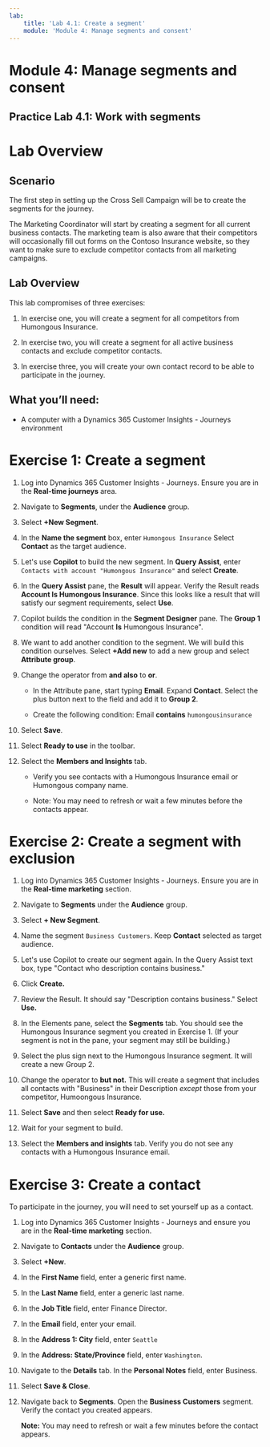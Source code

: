 ```yaml
---
lab:
    title: 'Lab 4.1: Create a segment'
    module: 'Module 4: Manage segments and consent'
---
```


# Module 4: Manage segments and consent

## Practice Lab 4.1: Work with segments

# Lab Overview

## Scenario

The first step in setting up the Cross Sell Campaign will be to create the segments for the journey.

The Marketing Coordinator will start by creating a segment for all current business contacts. The marketing team is also aware that their competitors will occasionally fill out forms on the Contoso Insurance website, so they want to make sure to exclude competitor contacts from all marketing campaigns. 

## Lab Overview

This lab compromises of three exercises:

1. In exercise one, you will create a segment for all competitors from Humongous Insurance. 

2. In exercise two, you will create a segment for all active business contacts and exclude competitor contacts.

3. In exercise three, you will create your own contact record to be able to participate in the journey.


## What you’ll need:

- A computer with a Dynamics 365 Customer Insights - Journeys environment

# Exercise 1: Create a segment

1.  Log into Dynamics 365 Customer Insights - Journeys. Ensure you are in the **Real-time journeys** area.

2.  Navigate to **Segments**, under the **Audience** group. 

3.  Select **+New Segment**.

4.  In the **Name the segment** box, enter `Humongous Insurance` Select **Contact** as the target audience.

7.  Let's use **Copilot** to build the new segment. In **Query Assist**, enter `Contacts with account "Humongous Insurance"` and select **Create**.

8.  In the **Query Assist** pane, the **Result** will appear. Verify the Result reads **Account  Is  Humongous Insurance**. Since this looks like a result that will satisfy our segment requirements, select **Use**.

9.  Copilot builds the condition in the **Segment Designer** pane. The **Group 1** condition will read "Account **Is** Humongous Insurance".

10. We want to add another condition to the segment. We will build this condition ourselves. Select **+Add new** to add a new group and select **Attribute group**.

11. Change the operator from **and also** to **or**. 

    - In the Attribute pane, start typing **Email**. Expand **Contact**. Select the plus button next to the field and add it to **Group 2**.

    - Create the following condition: Email **contains** `humongousinsurance`

12. Select **Save**.

13. Select **Ready to use** in the toolbar.

14. Select the **Members and Insights** tab. 

	- Verify you see contacts with a Humongous Insurance email or Humongous company name. 

	- Note: You may need to refresh or wait a few minutes before the contacts appear. 


# Exercise 2: Create a segment with exclusion

1.  Log into Dynamics 365 Customer Insights - Journeys. Ensure you are in the **Real-time marketing** section.

2.  Navigate to **Segments** under the **Audience** group. 

3.  Select **+ New Segment**.

4.  Name the segment `Business Customers`. Keep **Contact** selected as target audience.

6.  Let's use Copilot to create our segment again. In the Query Assist text box, type "Contact who description contains business."

7.  Click **Create.**

8.  Review the Result. It should say "Description contains business." Select **Use.**

9.  In the Elements pane, select the **Segments** tab. You should see the Humongous Insurance segment you created in Exercise 1. (If your segment is not in the pane, your segment may still be building.)

10.  Select the plus sign next to the Humongous Insurance segment. It will create a new Group 2.

11. Change the operator to **but not.** This will create a segment that includes all contacts with "Business" in their Description *except* those from your competitor, Humoongous Insurance.

12. Select **Save** and then select **Ready for use.**

12. Wait for your segment to build.

13. Select the **Members and insights** tab. Verify you do not see any contacts with a Humongous Insurance email. 


# Exercise 3: Create a contact

To participate in the journey, you will need to set yourself up as a contact. 

1.  Log into Dynamics 365 Customer Insights - Journeys and ensure you are in the **Real-time marketing** section.

2.  Navigate to **Contacts** under the **Audience** group. 

3.  Select **+New**.

4.  In the **First Name** field, enter a generic first name.

5.  In the **Last Name** field, enter a generic last name.

6.  In the **Job Title** field, enter Finance Director.

7.  In the **Email** field, enter your email.

8.  In the **Address 1: City** field, enter `Seattle`

9.  In the **Address: State/Province** field, enter `Washington`. 

10. Navigate to the **Details** tab. In the **Personal Notes** field, enter Business.

11. Select **Save &amp; Close**. 

12. Navigate back to **Segments**. Open the **Business Customers** segment. Verify the contact you created appears.

    **Note:** You may need to refresh or wait a few minutes before the contact appears.
